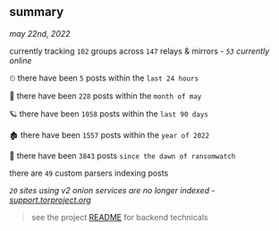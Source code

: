 
## summary
_may 22nd, 2022_

currently tracking `102` groups across `147` relays & mirrors - _`53` currently online_

⏲ there have been `5` posts within the `last 24 hours`

🦈 there have been `228` posts within the `month of may`

🪐 there have been `1058` posts within the `last 90 days`

🏚 there have been `1557` posts within the `year of 2022`

🦕 there have been `3843` posts `since the dawn of ransomwatch`

there are `49` custom parsers indexing posts

_`20` sites using v2 onion services are no longer indexed - [support.torproject.org](https://support.torproject.org/onionservices/v2-deprecation/)_

> see the project [README](https://github.com/joshhighet/ransomwatch#ransomwatch--) for backend technicals
